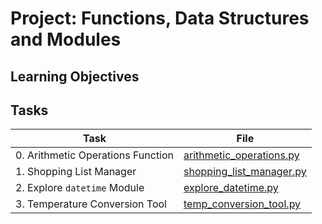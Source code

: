 # Project: Functions, Data Structures and Modules

<h2>Learning Objectives</h2>

<h2>Tasks</h2>

| Task | File |
| ---- | ---- |
| 0. Arithmetic Operations Function | [arithmetic_operations.py](./arithmetic_operations.py) |
| 1. Shopping List Manager | [shopping_list_manager.py](./shopping_list_manager.py) |
| 2. Explore `datetime` Module | [explore_datetime.py](./explore_datetime.py) |
| 3. Temperature Conversion Tool | [temp_conversion_tool.py](./temp_conversion_tool.py) |
